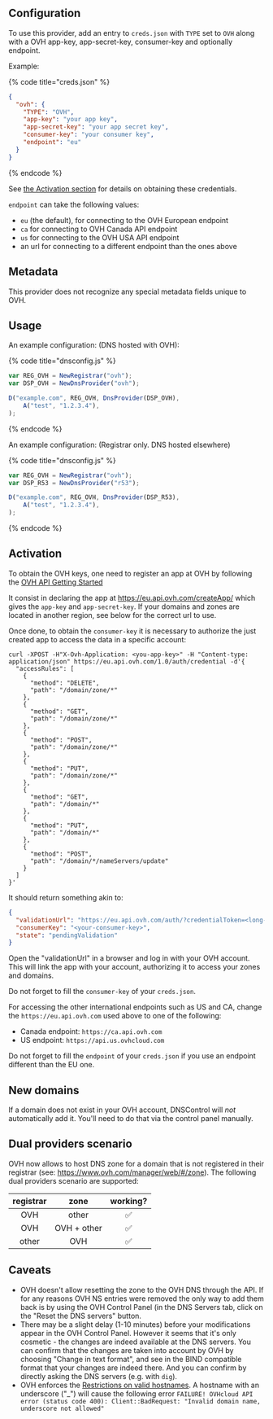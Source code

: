 ## Configuration

To use this provider, add an entry to `creds.json` with `TYPE` set to `OVH`
along with a OVH app-key, app-secret-key, consumer-key and optionally endpoint.

Example:

{% code title="creds.json" %}
```json
{
  "ovh": {
    "TYPE": "OVH",
    "app-key": "your app key",
    "app-secret-key": "your app secret key",
    "consumer-key": "your consumer key",
    "endpoint": "eu"
  }
}
```
{% endcode %}

See [the Activation section](#activation) for details on obtaining these credentials.

`endpoint` can take the following values:

* `eu` (the default), for connecting to the OVH European endpoint
* `ca` for connecting to OVH Canada API endpoint
* `us` for connecting to the OVH USA API endpoint
* an url for connecting to a different endpoint than the ones above

## Metadata

This provider does not recognize any special metadata fields unique to OVH.

## Usage

An example configuration: (DNS hosted with OVH):

{% code title="dnsconfig.js" %}
```javascript
var REG_OVH = NewRegistrar("ovh");
var DSP_OVH = NewDnsProvider("ovh");

D("example.com", REG_OVH, DnsProvider(DSP_OVH),
    A("test", "1.2.3.4"),
);
```
{% endcode %}

An example configuration: (Registrar only. DNS hosted elsewhere)

{% code title="dnsconfig.js" %}
```javascript
var REG_OVH = NewRegistrar("ovh");
var DSP_R53 = NewDnsProvider("r53");

D("example.com", REG_OVH, DnsProvider(DSP_R53),
    A("test", "1.2.3.4"),
);
```
{% endcode %}

## Activation

To obtain the OVH keys, one need to register an app at OVH by following the
[OVH API Getting Started](https://help.ovhcloud.com/csm/en-gb-api-getting-started-ovhcloud-api?id=kb_article_view&sysparm_article=KB0042784)

It consist in declaring the app at <https://eu.api.ovh.com/createApp/>
which gives the `app-key` and `app-secret-key`. If your domains and zones are located in another region, see below for the correct url to use.

Once done, to obtain the `consumer-key` it is necessary to authorize the just created app
to access the data in a specific account:

```shell
curl -XPOST -H"X-Ovh-Application: <you-app-key>" -H "Content-type: application/json" https://eu.api.ovh.com/1.0/auth/credential -d'{
  "accessRules": [
    {
      "method": "DELETE",
      "path": "/domain/zone/*"
    },
    {
      "method": "GET",
      "path": "/domain/zone/*"
    },
    {
      "method": "POST",
      "path": "/domain/zone/*"
    },
    {
      "method": "PUT",
      "path": "/domain/zone/*"
    },
    {
      "method": "GET",
      "path": "/domain/*"
    },
    {
      "method": "PUT",
      "path": "/domain/*"
    },
    {
      "method": "POST",
      "path": "/domain/*/nameServers/update"
    }
  ]
}'
```

It should return something akin to:

```json
{
  "validationUrl": "https://eu.api.ovh.com/auth/?credentialToken=<long-token>",
  "consumerKey": "<your-consumer-key>",
  "state": "pendingValidation"
}
```

Open the "validationUrl" in a browser and log in with your OVH account. This will link the app with your account,
authorizing it to access your zones and domains.

Do not forget to fill the `consumer-key` of your `creds.json`.

For accessing the other international endpoints such as US and CA, change the `https://eu.api.ovh.com` used above to one of the following:

* Canada endpoint: `https://ca.api.ovh.com`
* US endpoint: `https://api.us.ovhcloud.com`

Do not forget to fill the `endpoint` of your `creds.json` if you use an endpoint different than the EU one.

## New domains

If a domain does not exist in your OVH account, DNSControl
will *not* automatically add it. You'll need to do that via the
control panel manually.

## Dual providers scenario

OVH now allows to host DNS zone for a domain that is not registered in their registrar (see: <https://www.ovh.com/manager/web/#/zone>). The following dual providers scenario are supported:

| registrar | zone        | working? |
|:---------:|:-----------:|:--------:|
|  OVH      | other       |    ✅     |
|  OVH      | OVH + other |    ✅     |
|  other    | OVH         |    ✅     |

## Caveats

* OVH doesn't allow resetting the zone to the OVH DNS through the API. If for any reasons OVH NS entries were
removed the only way to add them back is by using the OVH Control Panel (in the DNS Servers tab, click on the "Reset the
DNS servers" button.
* There may be a slight delay (1-10 minutes) before your modifications appear in the OVH Control Panel. However it seems that it's only cosmetic - the changes are indeed available at the DNS servers. You can confirm that the changes are taken into account by OVH by choosing "Change in text format", and see in the BIND compatible format that your changes are indeed there. And you can confirm by directly asking the DNS servers (e.g. with `dig`).
* OVH enforces the [Restrictions on valid hostnames](https://en.wikipedia.org/wiki/Hostname#Syntax). A hostname with an underscore ("_") will cause the following error `FAILURE! OVHcloud API error (status code 400): Client::BadRequest: "Invalid domain name, underscore not allowed"`
